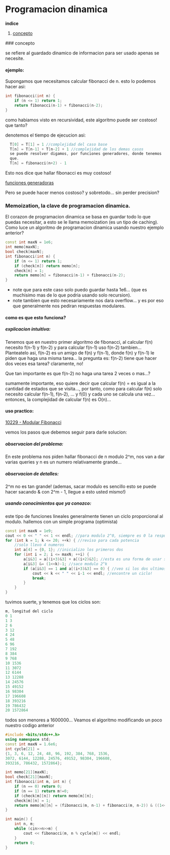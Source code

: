 # Programacion dinamica 

__indice__

1. [concepto](#concepto)

<div id='concepto' />
### concepto

se refiere al guardado dinamico de informacion para ser usado apenas se necesite.

#### ejemplo:

Supongamos que necesitamos calcular fibonacci de n. esto lo podemos hacer asi:

```cpp
int fibonacci(int n) {
	if (n <= 1) return 1;	
	return fibonacci(n-1) + fibonacci(n-2);
}
```
como habiamos visto en recursividad, este algoritmo puede ser costoso! que tanto?

denotemos el tiempo de ejecucion asi:
```cpp
  T[0] = T[1] = 1 //complejidad del caso base
  T[n] = T[n-1] + T[n-2] + 1 //complejidad de los demas casos
  se puede resolver digamos, por funciones generadores, donde tenemos
  que.
  T[n] = fibonacci(n+2) - 1
```
Esto nos dice que hallar fibonacci es muy costoso!

[funciones generadoras](https://github.com/axamel/competitiveProgramming/tree/master/classes/generatingFunctions)

Pero se puede hacer menos costoso? y sobretodo... sin perder precision?

### Memoization, la clave de programacion dinamica.

El corazon de programacion dinamica se basa en guardar todo lo que puedas necesitar, a esto
se le llama memoization (es un tipo de caching). Como luce un algoritmo de programacion 
dinamica usando nuestro ejemplo anterior?

```cpp
const int maxN = 1e6;
int memo[maxN];
bool check[maxN];
int fibonacci(int n) {
	if (n <= 1) return 1;
	if (check[n]) return memo[n];
	check[n] = 1;
	return memo[n] = fibonacci(n-1) + fibonacci(n-2);
}
```

- note que para este caso solo puedo guardar hasta 1e6... (que es muchisimo mas de lo que podria usando solo recursion).
- note tambien que esto necesariamente nos dara overflow... y es por eso que generalmente nos pediran respuestas modulares.

#### como es que esto funciona?

##### explicacion intuitiva:

Tenemos que en nuestro primer algoritmo de fibonacci, al calcular f(n) necesito f(n-1) y f(n-2) y para calcular f(n-1) uso f(n-2) 
tambien... Planteatelo asi, f(n-2) es un amigo de f(n) y f(n-1), donde f(n) y f(n-1) le piden que haga una misma tarea... 
la pregunta es: f(n-2) tiene que hacer dos veces esa tarea? claramente, no!

Que tan importante es que f(n-2) no haga una tarea 2 veces o mas...?

sumamente importante, eso quiere decir que calcular f(n) = es igual a la cantidad de estados que se visita..., por tanto, como
para calcular f(n) solo necesito calcular f(n-1), f(n-2), ... y f(0) y cada uno se calcula una vez... entonces, la complejidad
de calcular f(n) es O(n)... 

#### uso practico:

[10229 - Modular Fibonacci](https://uva.onlinejudge.org/index.php?option=com_onlinejudge&Itemid=8&page=show_problem&problem=1170)

vemos los pasos que debemos seguir para darle solucion:

##### observacion del problema:

En este problema nos piden hallar fibonacci de n modulo 2^m, nos van a dar varias queries y n es un numero relativamente grande...

##### observacion de detalles:

2^m no es tan grande! (ademas, sacar modulo es sencillo esto se puede hacer sacando & con 2^m - 1, llegue a esto usted mismo!) 

##### usando conocimientos que ya conozco:

este tipo de funciones lineales generalmente tienen un ciclo proporcional al modulo. hallemos con un simple programa (optimista)

```cpp
const int maxN = 1e9;
cout << 0 << " " << 1 << endl; //para modulo 2^0, siempre es 0 la respuesta
for (int k = 1; k <= 20; ++k) { //reviso para cada potencia
	//solo llevo 4 numeros
	int a[4] = {0, 1}; //inicializo los primeros dos 
	for (int i = 2; i <= maxN; ++i) {
		a[i&3] = a[(i+3)&3] + a[(i+2)&3]; //esta es una forma de usar solo 4 slots de memoria tenga en cuenta que &3 es modulo 4
		a[i&3] &= (1<<k)-1; //saco modulo 2^k
		if (a[i&3] == 1 and a[(i+3)&3] == 0) { //veo si los dos ultimos son 0, 1 (de ahi se repetira)
			cout << k << " " << i-1 << endl; //encontre un ciclo!
			break;	
		}
	}
}
```

tuvimos suerte, y tenemos que los ciclos son:

```cpp
m, longitud del ciclo
0 1
1 3
2 6
3 12
4 24
5 48
6 96
7 192
8 384
9 768
10 1536
11 3072
12 6144
13 12288
14 24576
15 49152
16 98304
17 196608
18 393216
19 786432
20 1572864
```

todos son menores a 1600000... Veamos el algoritmo modificando un poco nuestro codigo anterior

```cpp
#include <bits/stdc++.h>
using namespace std;
const int maxN = 1.6e6;
int cycle[21] = 
{1, 3, 6, 12, 24, 48, 96, 192, 384, 768, 1536,
3072, 6144, 12288, 24576, 49152, 98304, 196608,
393216, 786432, 1572864};

int memo[21][maxN];
bool check[21][maxN];
int fibonacci(int m, int n) {
	if (n == 0) return 0;
	if (n == 1) return m!=0;
	if (check[m][n]) return memo[m][n];
	check[m][n] = 1;
	return memo[m][n] = (fibonacci(m, n-1) + fibonacci(m, n-2)) & ((1<<m)-1);
}

int main() {
	int n, m;
	while (cin>>n>>m) {
		cout << fibonacci(m, n % cycle[m]) << endl;
	}
	return 0;
}
```
